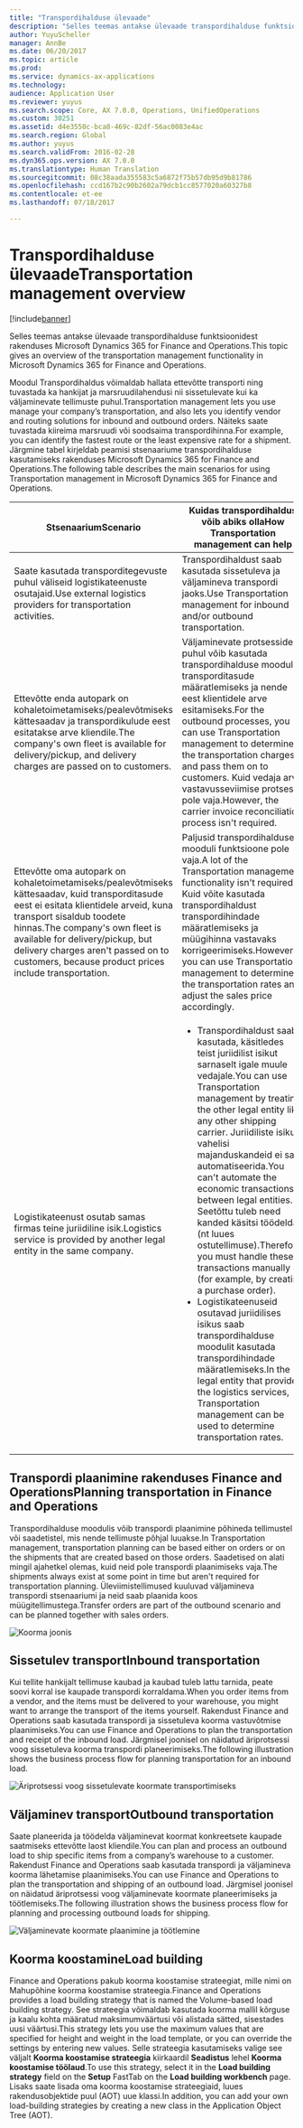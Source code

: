 ```yaml
---
title: "Transpordihalduse ülevaade"
description: "Selles teemas antakse ülevaade transpordihalduse funktsioonidest rakenduses Microsoft Dynamics 365 for Finance and Operations."
author: YuyuScheller
manager: AnnBe
ms.date: 06/20/2017
ms.topic: article
ms.prod: 
ms.service: dynamics-ax-applications
ms.technology: 
audience: Application User
ms.reviewer: yuyus
ms.search.scope: Core, AX 7.0.0, Operations, UnifiedOperations
ms.custom: 30251
ms.assetid: d4e3550c-bca8-469c-82df-56ac0083e4ac
ms.search.region: Global
ms.author: yuyus
ms.search.validFrom: 2016-02-28
ms.dyn365.ops.version: AX 7.0.0
ms.translationtype: Human Translation
ms.sourcegitcommit: 08c38aada355583c5a6872f75b57db95d9b81786
ms.openlocfilehash: ccd167b2c90b2602a79dcb1cc8577020a60327b8
ms.contentlocale: et-ee
ms.lasthandoff: 07/18/2017

---
```


# <a name="transportation-management-overview"></a><span data-ttu-id="74bd1-103">Transpordihalduse ülevaade</span><span class="sxs-lookup"><span data-stu-id="74bd1-103">Transportation management overview</span></span>

[!include[banner](../includes/banner.md)]


<span data-ttu-id="74bd1-104">Selles teemas antakse ülevaade transpordihalduse funktsioonidest rakenduses Microsoft Dynamics 365 for Finance and Operations.</span><span class="sxs-lookup"><span data-stu-id="74bd1-104">This topic gives an overview of the transportation management functionality in Microsoft Dynamics 365 for Finance and Operations.</span></span>

<span data-ttu-id="74bd1-105">Moodul Transpordihaldus võimaldab hallata ettevõtte transporti ning tuvastada ka hankijat ja marsruudilahendusi nii sissetulevate kui ka väljaminevate tellimuste puhul.</span><span class="sxs-lookup"><span data-stu-id="74bd1-105">Transportation management lets you use manage your company’s transportation, and also lets you identify vendor and routing solutions for inbound and outbound orders.</span></span> <span data-ttu-id="74bd1-106">Näiteks saate tuvastada kiireima marsruudi või soodsaima transpordihinna.</span><span class="sxs-lookup"><span data-stu-id="74bd1-106">For example, you can identify the fastest route or the least expensive rate for a shipment.</span></span> <span data-ttu-id="74bd1-107">Järgmine tabel kirjeldab peamisi stsenaariume transpordihalduse kasutamiseks rakenduses Microsoft Dynamics 365 for Finance and Operations.</span><span class="sxs-lookup"><span data-stu-id="74bd1-107">The following table describes the main scenarios for using Transportation management in Microsoft Dynamics 365 for Finance and Operations.</span></span>

<table>
<colgroup>
<col width="50%" />
<col width="50%" />
</colgroup>
<thead>
<tr class="header">
<th><span data-ttu-id="74bd1-108">Stsenaarium</span><span class="sxs-lookup"><span data-stu-id="74bd1-108">Scenario</span></span></th>
<th><span data-ttu-id="74bd1-109">Kuidas transpordihaldus võib abiks olla</span><span class="sxs-lookup"><span data-stu-id="74bd1-109">How Transportation management can help</span></span></th>
</tr>
</thead>
<tbody>
<tr class="odd">
<td><span data-ttu-id="74bd1-110">Saate kasutada transporditegevuste puhul väliseid logistikateenuste osutajaid.</span><span class="sxs-lookup"><span data-stu-id="74bd1-110">Use external logistics providers for transportation activities.</span></span></td>
<td><span data-ttu-id="74bd1-111">Transpordihaldust saab kasutada sissetuleva ja väljamineva transpordi jaoks.</span><span class="sxs-lookup"><span data-stu-id="74bd1-111">Use Transportation management for inbound and/or outbound transportation.</span></span></td>
</tr>
<tr class="even">
<td><span data-ttu-id="74bd1-112">Ettevõtte enda autopark on kohaletoimetamiseks/pealevõtmiseks kättesaadav ja transpordikulude eest esitatakse arve kliendile.</span><span class="sxs-lookup"><span data-stu-id="74bd1-112">The company's own fleet is available for delivery/pickup, and delivery charges are passed on to customers.</span></span></td>
<td><span data-ttu-id="74bd1-113">Väljaminevate protsesside puhul võib kasutada transpordihalduse moodulit transporditasude määratlemiseks ja nende eest klientidele arve esitamiseks.</span><span class="sxs-lookup"><span data-stu-id="74bd1-113">For the outbound processes, you can use Transportation management to determine the transportation charges and pass them on to customers.</span></span> <span data-ttu-id="74bd1-114">Kuid vedaja arve vastavusseviimise protsessi pole vaja.</span><span class="sxs-lookup"><span data-stu-id="74bd1-114">However, the carrier invoice reconciliation process isn't required.</span></span></td>
</tr>
<tr class="odd">
<td><span data-ttu-id="74bd1-115">Ettevõtte oma autopark on kohaletoimetamiseks/pealevõtmiseks kättesaadav, kuid transporditasude eest ei esitata klientidele arveid, kuna transport sisaldub toodete hinnas.</span><span class="sxs-lookup"><span data-stu-id="74bd1-115">The company's own fleet is available for delivery/pickup, but delivery charges aren't passed on to customers, because product prices include transportation.</span></span></td>
<td><span data-ttu-id="74bd1-116">Paljusid transpordihalduse mooduli funktsioone pole vaja.</span><span class="sxs-lookup"><span data-stu-id="74bd1-116">A lot of the Transportation management functionality isn't required.</span></span> <span data-ttu-id="74bd1-117">Kuid võite kasutada transpordihaldust transpordihindade määratlemiseks ja müügihinna vastavaks korrigeerimiseks.</span><span class="sxs-lookup"><span data-stu-id="74bd1-117">However, you can use Transportation management to determine the transportation rates and adjust the sales price accordingly.</span></span></td>
</tr>
<tr class="even">
<td><span data-ttu-id="74bd1-118">Logistikateenust osutab samas firmas teine juriidiline isik.</span><span class="sxs-lookup"><span data-stu-id="74bd1-118">Logistics service is provided by another legal entity in the same company.</span></span></td>
<td><ul>
<li><span data-ttu-id="74bd1-119">Transpordihaldust saab kasutada, käsitledes teist juriidilist isikut sarnaselt igale muule vedajale.</span><span class="sxs-lookup"><span data-stu-id="74bd1-119">You can use Transportation management by treating the other legal entity like any other shipping carrier.</span></span> <span data-ttu-id="74bd1-120">Juriidiliste isikute vahelisi majanduskandeid ei saa automatiseerida.</span><span class="sxs-lookup"><span data-stu-id="74bd1-120">You can't automate the economic transactions between legal entities.</span></span> <span data-ttu-id="74bd1-121">Seetõttu tuleb need kanded käsitsi töödelda (nt luues ostutellimuse).</span><span class="sxs-lookup"><span data-stu-id="74bd1-121">Therefore, you must handle these transactions manually (for example, by creating a purchase order).</span></span></li>
<li><span data-ttu-id="74bd1-122">Logistikateenuseid osutavad juriidilises isikus saab transpordihalduse moodulit kasutada transpordihindade määratlemiseks.</span><span class="sxs-lookup"><span data-stu-id="74bd1-122">In the legal entity that provides the logistics services, Transportation management can be used to determine transportation rates.</span></span></li>
</ul></td>
</tr>
</tbody>
</table>

## <a name="planning-transportation-in-finance-and-operations"></a><span data-ttu-id="74bd1-123">Transpordi plaanimine rakenduses Finance and Operations</span><span class="sxs-lookup"><span data-stu-id="74bd1-123">Planning transportation in Finance and Operations</span></span>
<span data-ttu-id="74bd1-124">Transpordihalduse moodulis võib transpordi plaanimine põhineda tellimustel või saadetistel, mis nende tellimuste põhjal luuakse.</span><span class="sxs-lookup"><span data-stu-id="74bd1-124">In Transportation management, transportation planning can be based either on orders or on the shipments that are created based on those orders.</span></span> <span data-ttu-id="74bd1-125">Saadetised on alati mingil ajahetkel olemas, kuid neid pole transpordi plaanimiseks vaja.</span><span class="sxs-lookup"><span data-stu-id="74bd1-125">The shipments always exist at some point in time but aren't required for transportation planning.</span></span> <span data-ttu-id="74bd1-126">Üleviimistellimused kuuluvad väljamineva transpordi stsenaariumi ja neid saab plaanida koos müügitellimustega.</span><span class="sxs-lookup"><span data-stu-id="74bd1-126">Transfer orders are part of the outbound scenario and can be planned together with sales orders.</span></span> 

![Koorma joonis](./media/Load-drawing1-1024x477.jpg)

## <a name="inbound-transportation"></a><span data-ttu-id="74bd1-128">Sissetulev transport</span><span class="sxs-lookup"><span data-stu-id="74bd1-128">Inbound transportation</span></span>
<span data-ttu-id="74bd1-129">Kui tellite hankijalt tellimuse kaubad ja kaubad tuleb lattu tarnida, peate soovi korral ise kaupade transpordi korraldama.</span><span class="sxs-lookup"><span data-stu-id="74bd1-129">When you order items from a vendor, and the items must be delivered to your warehouse, you might want to arrange the transport of the items yourself.</span></span> <span data-ttu-id="74bd1-130">Rakendust Finance and Operations saab kasutada transpordi ja sissetuleva koorma vastuvõtmise plaanimiseks.</span><span class="sxs-lookup"><span data-stu-id="74bd1-130">You can use Finance and Operations to plan the transportation and receipt of the inbound load.</span></span> <span data-ttu-id="74bd1-131">Järgmisel joonisel on näidatud äriprotsessi voog sissetuleva koorma transpordi planeerimiseks.</span><span class="sxs-lookup"><span data-stu-id="74bd1-131">The following illustration shows the business process flow for planning transportation for an inbound load.</span></span> 

![Äriprotsessi voog sissetulevate koormate transportimiseks](./media/Businessprocessflowforinboundloadtransportation.jpg)

## <a name="outbound-transportation"></a><span data-ttu-id="74bd1-133">Väljaminev transport</span><span class="sxs-lookup"><span data-stu-id="74bd1-133">Outbound transportation</span></span>
<span data-ttu-id="74bd1-134">Saate planeerida ja töödelda väljaminevat koormat konkreetsete kaupade saatmiseks ettevõtte laost kliendile.</span><span class="sxs-lookup"><span data-stu-id="74bd1-134">You can plan and process an outbound load to ship specific items from a company’s warehouse to a customer.</span></span> <span data-ttu-id="74bd1-135">Rakendust Finance and Operations saab kasutada transpordi ja väljamineva koorma lähetamise plaanimiseks.</span><span class="sxs-lookup"><span data-stu-id="74bd1-135">You can use Finance and Operations to plan the transportation and shipping of an outbound load.</span></span> <span data-ttu-id="74bd1-136">Järgmisel joonisel on näidatud äriprotsessi voog väljaminevate koormate planeerimiseks ja töötlemiseks.</span><span class="sxs-lookup"><span data-stu-id="74bd1-136">The following illustration shows the business process flow for planning and processing outbound loads for shipping.</span></span> 

![Väljaminevate koormate plaanimine ja töötlemine](./media/Planningandprocessingoutboundloads.jpg)

## <a name="load-building"></a><span data-ttu-id="74bd1-138">Koorma koostamine</span><span class="sxs-lookup"><span data-stu-id="74bd1-138">Load building</span></span>
<span data-ttu-id="74bd1-139">Finance and Operations pakub koorma koostamise strateegiat, mille nimi on Mahupõhine koorma koostamise strateegia.</span><span class="sxs-lookup"><span data-stu-id="74bd1-139">Finance and Operations provides a load building strategy that is named the Volume-based load building strategy.</span></span> <span data-ttu-id="74bd1-140">See strateegia võimaldab kasutada koorma mallil kõrguse ja kaalu kohta määratud maksimumväärtusi või alistada sätted, sisestades uusi väärtusi.</span><span class="sxs-lookup"><span data-stu-id="74bd1-140">This strategy lets you use the maximum values that are specified for height and weight in the load template, or you can override the settings by entering new values.</span></span> <span data-ttu-id="74bd1-141">Selle strateegia kasutamiseks valige see väljalt **Koorma koostamise strateegia** kiirkaardil **Seadistus** lehel **Koorma koostamise töölaud**.</span><span class="sxs-lookup"><span data-stu-id="74bd1-141">To use this strategy, select it in the **Load building strategy** field on the **Setup** FastTab on the **Load building workbench** page.</span></span> <span data-ttu-id="74bd1-142">Lisaks saate lisada oma koorma koostamise strateegiaid, luues rakendusobjektide puul (AOT) uue klassi.</span><span class="sxs-lookup"><span data-stu-id="74bd1-142">In addition, you can add your own load-building strategies by creating a new class in the Application Object Tree (AOT).</span></span>




